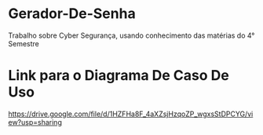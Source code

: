 # Gerador-De-Senha
Trabalho sobre Cyber Segurança, usando conhecimento das matérias do 4° Semestre

# Link para o Diagrama De Caso De Uso
https://drive.google.com/file/d/1HZFHa8F_4aXZsjHzqoZP_wgxsStDPCYG/view?usp=sharing
